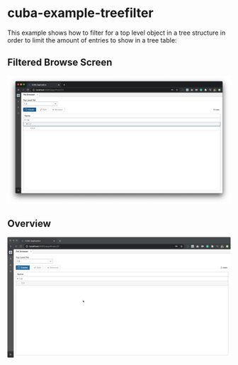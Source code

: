 # cuba-example-treefilter

This example shows how to filter for a top level object in a tree structure in order to limit the amount of entries to show in a tree table:


## Filtered Browse Screen


![Filtered Browse Screen](img/filtered-screen.png)


## Overview


![Filtered Browse Screen](img/overview.gif)

